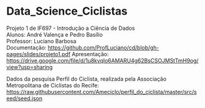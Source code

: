 # Data_Science_Ciclistas
Projeto 1 de IF697 - Introdução a Ciência de Dados   
Alunos: André Valença e Pedro Basílio   
Professor: Luciano Barbosa  
Documentação: https://github.com/ProfLuciano/cd/blob/gh-pages/slides/projeto1.pdf
Apresentação: https://drive.google.com/file/d/1u8kvqIo6AMARU4g62BsCSOJMStTmH9og/view?usp=sharing

Dados da pesquisa Perfil do Ciclista, realizada pela Associação Metropolitana de Ciclistas do Recife:
https://raw.githubusercontent.com/Ameciclo/perfil_do_ciclista/master/src/seed/seed.json
